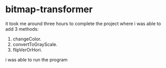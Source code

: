 # bitmap-transformer

it took me around three hours to complete the project where i was able to add 3 methods:
1. changeColor.
2. convertToGrayScale.
3. flipVerOrHori.

i was able to run the program
